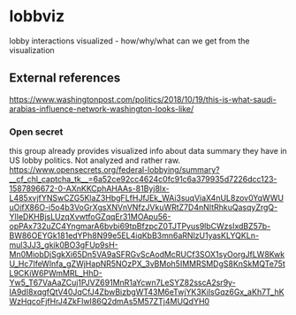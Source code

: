 # lobbviz
lobby interactions visualized - how/why/what can we get from the visualization

## External references
https://www.washingtonpost.com/politics/2018/10/19/this-is-what-saudi-arabias-influence-network-washington-looks-like/

### Open secret
this group already provides visualized info about data summary they have in US lobby politics. Not analyzed and rather raw.
https://www.opensecrets.org/federal-lobbying/summary?__cf_chl_captcha_tk__=6a52ce92cc4624c0fc91c6a379935d7226dcc123-1587896672-0-AXnKKCphAHAAs-81Byj8lx-L485xvjfYNSwCZG5KlaZ3HbgFLfHJfJEk_WAi3suqViaX4nUL8zov0YqWWUuOifX86O-i5o4b3VoGrXgsXNVnVNfzJVkuWRtZ7D4nNItRhkuQasqyZrgQ-YlIeDKHBjsLUzqXvwtfoGZqqEr31MOApu56-opPAx732uZC4YngmarA6bvbi69tpBfzpcZ0TJTPyus9lbCWzsIxdBZ57b-BW86OEYGk181edYPh8N99e5EL4iqKbB3mn6aRNlzU1yasKLYQKLn-mul3JJ3_gkik0BO3gFUp9sH-Mn0MiobDjSgkXi65Dn5VA9aSFRGvScAodMcRUCf3SOX1syOorgJfLW8KwkU_Hc7IfeWlnfa_gZWjHapNR5NOzPX_3vBMoh5IMMRSMDgS8KnSkMQTe75tL9CKiW6PWmMRL_HhD-Yw5_T67VaAaZCuj1PJVZ691MnR1aYcwn7LeSYZ82sscA2sr9y-IA9dI8xqgfQtV40JqCfJ4ZbwBizbgWT43M6eTwjYK3KilsGqz6Gx_aKh7T_hKWzHqcoFjfHrJ4ZkFIwI86Q2dmAs5M57ZTj4MUQdYH0
